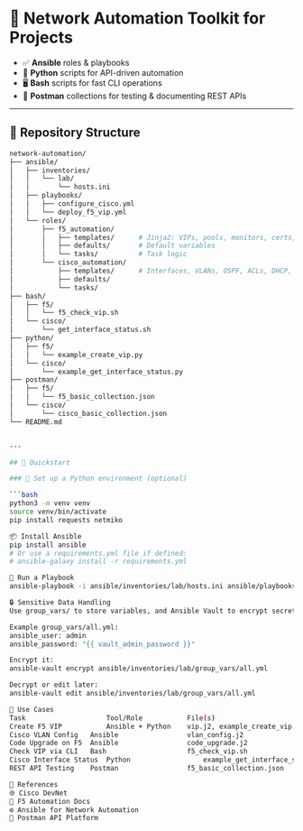 # 🧠 Network Automation Toolkit for Projects

- ✅ **Ansible** roles & playbooks
- 🐍 **Python** scripts for API-driven automation
- 🖥️ **Bash** scripts for fast CLI operations
- 🔁 **Postman** collections for testing & documenting REST APIs

---

## 📁 Repository Structure

```bash
network-automation/
├── ansible/
│   ├── inventories/
│   │   └── lab/
│   │       └── hosts.ini
│   ├── playbooks/
│   │   ├── configure_cisco.yml
│   │   └── deploy_f5_vip.yml
│   └── roles/
│       ├── f5_automation/
│       │   ├── templates/      # Jinja2: VIPs, pools, monitors, certs, upgrades
│       │   ├── defaults/       # Default variables
│       │   └── tasks/          # Task logic
│       └── cisco_automation/
│           ├── templates/      # Interfaces, VLANs, OSPF, ACLs, DHCP, NETCONF
│           ├── defaults/
│           └── tasks/
├── bash/
│   ├── f5/
│   │   └── f5_check_vip.sh
│   └── cisco/
│       └── get_interface_status.sh
├── python/
│   ├── f5/
│   │   └── example_create_vip.py
│   └── cisco/
│       └── example_get_interface_status.py
├── postman/
│   ├── f5/
│   │   └── f5_basic_collection.json
│   └── cisco/
│       └── cisco_basic_collection.json
└── README.md


---

## 🚀 Quickstart

### 🔧 Set up a Python environment (optional)

```bash
python3 -m venv venv
source venv/bin/activate
pip install requests netmiko

📦 Install Ansible
pip install ansible
# Or use a requirements.yml file if defined:
# ansible-galaxy install -r requirements.yml

🧪 Run a Playbook
ansible-playbook -i ansible/inventories/lab/hosts.ini ansible/playbooks/deploy_f5_vip.yml

🔒 Sensitive Data Handling
Use group_vars/ to store variables, and Ansible Vault to encrypt secrets:

Example group_vars/all.yml:
ansible_user: admin
ansible_password: "{{ vault_admin_password }}"

Encrypt it:
ansible-vault encrypt ansible/inventories/lab/group_vars/all.yml

Decrypt or edit later:
ansible-vault edit ansible/inventories/lab/group_vars/all.yml

🧰 Use Cases
Task	                Tool/Role	        File(s)
Create F5 VIP	        Ansible + Python	vip.j2, example_create_vip.py
Cisco VLAN Config	Ansible	                vlan_config.j2
Code Upgrade on F5	Ansible	                code_upgrade.j2
Check VIP via CLI	Bash	                f5_check_vip.sh
Cisco Interface Status	Python	                example_get_interface_status.py
REST API Testing	Postman	                f5_basic_collection.json

🧠 References
🌐 Cisco DevNet
📘 F5 Automation Docs
⚙️ Ansible for Network Automation
🧪 Postman API Platform
